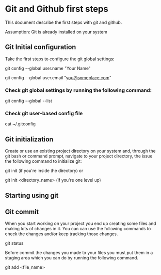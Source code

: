 # Git and Github first steps

This document describe the first steps with git and github.

Assumption: Git is already installed on your system

## Git Initial configuration

Take the first steps to configure the git global settings:

git config --global user.name "Your Name"

git config --global user.email "you@someplace.com"

### Check git global settings by running the following command:

git config --global --list

### Check git user-based config file

cat ~/.gitconfig

## Git initialization

Create or use an existing project directory on your system and, through the git bash or command prompt, navigate to your project directory, the issue the following command to initialize git:

git init (if you're inside the directory) or

git init <directory_name> (if you're one level up)

## Starting using git

## Git commit

When you start working on your project you end up creating some files and making lots of changes in it. You can can use the following commands to check the changes and/or keep tracking those changes.

git status

Before commit the changes you made to your files you must put them in a staging area which you can do by running the following command.

git add <file_name>
